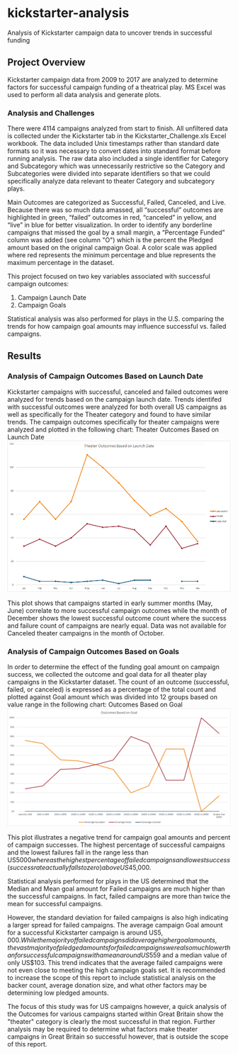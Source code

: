 # kickstarter-analysis
Analysis of Kickstarter campaign data to uncover trends in successful funding

## Project Overview
Kickstarter campaign data from 2009 to 2017 are analyzed to determine factors for successful campaign funding of a theatrical play.  MS Excel was used to perform all data analysis and generate plots.

### Analysis and Challenges
There were 4114 campaigns analyzed from start to finish.  All unfiltered data is collected under the Kickstarter tab in the Kickstarter_Challenge.xls Excel workbook.  The data included Unix timestamps rather than standard date formats so it was necessary to convert dates into standard format before running analysis. The raw data also included a single identifier for Category and Subcategory which was unnecessarily restrictive so the Category and Subcategories were divided into separate identifiers so that we could specifically analyze data relevant to theater Category and subcategory plays.

Main Outcomes are categorized as Successful, Failed, Canceled, and Live.  Because there was so much data amassed, all “successful” outcomes are highlighted in green, “failed” outcomes in red, “canceled” in yellow, and “live” in blue for better visualization.  In order to identify any borderline campaigns that missed the goal by a small margin, a “Percentage Funded” column was added (see column "O") which is the percent the Pledged amount based on the original campaign Goal.  A color scale was applied where red represents the minimum percentage and blue represents the maximum percentage in the dataset.

This project focused on two key variables associated with successful campaign outcomes: 
1. Campaign Launch Date
2. Campaign Goals

Statistical analysis was also performed for plays in the U.S. comparing the trends for how campaign goal amounts may influence successful vs. failed campaigns. 

## Results

### Analysis of Campaign Outcomes Based on Launch Date
Kickstarter campaigns with successful, canceled and failed outcomes were analyzed for trends based on the campaign launch date.  Trends identifed with successful outcomes were analyzed for both overall US campaigns as well as specifically for the Theater category and found to have similar trends.  The campaign outcomes specifically for theater campaigns were analyzed and plotted in the following chart: Theater Outcomes Based on Launch Date
![Theater_Outcomes_vs_Launch](Resources/Theater_Outcomes_vs_Launch.png) 

This plot shows that campaigns started in early summer months (May, June) correlate to more successful campaign outcomes while the month of December shows the lowest successful outcome count where the success and failure count of campaigns are nearly equal.  Data was not available for Canceled theater campaigns in the month of October.

### Analysis of Campaign Outcomes Based on Goals
In order to determine the effect of the funding goal amount on campaign success, we collected the outcome and goal data for all theater play campaigns in the Kickstarter dataset. The count of an outcome (successful, failed, or canceled) is expressed as a percentage of the total count and plotted against Goal amount which was divided into 12 groups based on value range in the following chart: Outcomes Based on Goal
![Outcomes_vs_Goals.png](Resources/Outcomes_vs_Goals.png)

This plot illustrates a negative trend for campaign goal amounts and percent of campaign successes. The highest percentage of successful campaigns and the lowest failures fall in the range less than US$5000 whereas the highest percentage of failed campaigns and lowest success (success rate actually falls to zero) above US$45,000.

Statistical analysis performed for plays in the US determined that the Median and Mean goal amount for Failed campaigns are much higher than the successful campaigns. In fact, failed campaigns are more than twice the mean for successful campaigns.  

However, the standard deviation for failed campaigns is also high indicating a larger spread for failed campaigns. The average campaign Goal amount for a successful Kickstarter campaign is around US$5,000.  While the majority of failed campaigns did average higher goal amounts, the vast majority of pledged amounts for failed campaigns were also much lower than for successful campaigns with a mean around US$559 and a median value of only US$103.  This trend indicates that the average failed campaigns were not even close to meeting the high campaign goals set.  It is recommended to increase the scope of this report to include statistical analysis on the backer count, average donation size, and what other factors may be determining low pledged amounts.

The focus of this study was for US campaigns however, a quick analysis of the Outcomes for various campaigns started within Great Britain show the "theater" category is clearly the most successful in that region.  Further analysis may be required to determine what factors make theater campaigns in Great Britain so successful however, that is outside the scope of this report.
